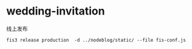 # wedding-invitation

线上发布
```
fis3 release production  -d ../nodeblog/static/ --file fis-conf.js
```